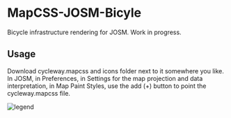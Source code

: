 # MapCSS-JOSM-Bicyle
Bicycle infrastructure rendering for JOSM. Work in progress.

## Usage
Download cycleway.mapcss and icons folder next to it somewhere you like. In JOSM, in Preferences, in Settings for the map projection and data interpretation, in Map Paint Styles, use the add (+) button to point the cycleway.mapcss file.

![legend](https://raw.githubusercontent.com/Cartocite/MapCSS-JOSM-Bicyle/legend.png)
